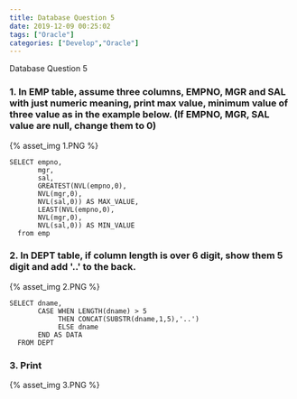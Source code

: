 ```yaml
---
title: Database Question 5
date: 2019-12-09 00:25:02
tags: ["Oracle"]
categories: ["Develop","Oracle"]
---
```


Database Question 5

<!-- more -->

### 1. In EMP table, assume three columns, EMPNO, MGR and SAL with just numeric meaning, print max value, minimum value of three value as in the example below. (If EMPNO, MGR, SAL value are null, change them to 0)
{% asset_img 1.PNG %}

~~~
SELECT empno,
       mgr,
       sal,
       GREATEST(NVL(empno,0),
       NVL(mgr,0),
       NVL(sal,0)) AS MAX_VALUE,
       LEAST(NVL(empno,0),
       NVL(mgr,0),
       NVL(sal,0)) AS MIN_VALUE
  from emp
~~~

### 2. In DEPT table, if column length is over 6 digit, show them 5 digit and add '..' to the back.
{% asset_img 2.PNG %}

~~~
SELECT dname,
       CASE WHEN LENGTH(dname) > 5
            THEN CONCAT(SUBSTR(dname,1,5),'..')
            ELSE dname
       END AS DATA
  FROM DEPT
~~~

### 3. Print
{% asset_img 3.PNG %}
